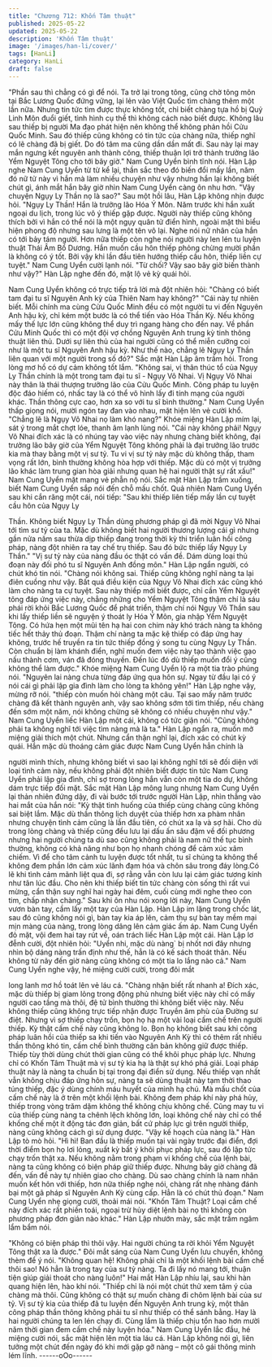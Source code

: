 ```yaml
---
title: "Chương 712: Khốn Tâm thuật"
published: 2025-05-22
updated: 2025-05-22
description: 'Khốn Tâm thuật'
image: '/images/han-li/cover/'
tags: [HanLi]
category: HanLi
draft: false
---
```


"Phần sau thì chẳng có gì để nói. Ta trở lại trong tông, cũng chờ
tông môn tại Bắc Lương Quốc đứng vững, lại lẻn vào Việt Quốc
tìm chàng thêm một lần nữa. Nhưng tin tức tìm được thực không
tốt, chỉ biết chàng tựa hồ bị Quỷ Linh Môn đuổi giết, tình hình cụ
thể thì không cách nào biết được. Không lâu sau thiếp bị người
Ma đạo phát hiện nên không thể không phản hồi Cửu Quốc Minh.
Sau đó thiếp cũng không có tin tức của chàng nữa, thiếp nghĩ có
lẽ chàng đã bị giết. Do đó tâm ma cũng dần dần mất đi. Sau này
lại may mắn ngưng kết nguyên anh thành công, thiếp thuận lợi trở
thành trưởng lão Yểm Nguyệt Tông cho tới bây giờ." Nam Cung
Uyển bình tĩnh nói.
Hàn Lập nghe Nam Cung Uyển từ từ kể lại, thần sắc theo đó biến
đổi mấy lần, năm đó nữ tử này vì hắn mà làm nhiều chuyện như
vậy nhưng hắn lại không biết chút gì, ánh mắt hắn bây giờ nhìn
Nam Cung Uyển càng ôn nhu hơn.
"Vậy chuyện Ngụy Ly Thần nọ là sao?" Sau một hồi lâu, Hàn Lập
không nhịn được hỏi.
"Ngụy Ly Thần! Hắn là trưởng lão Hóa Ý Môn. Năm trước khi hắn
xuất ngoại du lịch, trong lúc vô ý thiếp gặp được. Người này thiếp
cũng không thích bởi vì hắn có thể nói là một ngụy quân tử điển
hình, ngoài mặt thì biểu hiện phong độ nhưng sau lưng là một tên
vô lại. Nghe nói nữ nhân của hắn có tới bảy tám người. Hơn nữa
thiếp còn nghe nói người này len lén tu luyện thuật Thái Âm Bổ
Dương. Hắn muốn cầu hôn thiếp phỏng chừng mười phần là
không có ý tốt. Bởi vậy khi lần đầu tiên hướng thiếp cầu hôn, thiếp
liền cự tuyệt." Nam Cung Uyển cười lạnh nói.
"Từ chối? Vậy sao bây giờ biến thành như vậy?" Hàn Lập nghe
đến đó, mặt lộ vẻ kỳ quái hỏi.

Nam Cung Uyển không có trực tiếp trả lời mà đột nhiên hỏi:
"Chàng có biết tam đại tu sĩ Nguyên Anh kỳ của Thiên Nam hay
không?"
"Cái này tự nhiên biết. Mỗi chính ma cùng Cửu Quốc Minh đều có
một người tu vi đến Nguyên Anh hậu kỳ, chỉ kém một bước là có
thể tiến vào Hóa Thần Kỳ. Nếu không mấy thế lực lớn cũng không
thể duy trì ngang hàng cho đến nay. Về phần Cửu Minh Quốc thì
có một đội vợ chồng Nguyên Anh trung kỳ tinh thông thuật liên
thủ. Dưới sự liên thủ của hai người cũng có thể miễn cưỡng coi
như là một tu sĩ Nguyên Anh hậu kỳ. Như thế nào, chẳng lẽ Ngụy
Ly Thần liên quan với một người trong số đó?" Sắc mặt Hàn Lập
âm trầm hỏi. Trong lòng mơ hồ có dự cảm không tốt lắm.
"Không sai, vị thân thúc tổ của Ngụy Ly Thần chính là một trong
tam đại tu sĩ - Ngụy Vô Nhai. Vị Ngụy Vô Nhai này thân là thái
thượng trưởng lão của Cửu Quốc Minh. Công pháp tu luyện độc
đáo hiếm có, nhấc tay là có thể vô hình lấy đi tính mạng của
người khác. Thần thông cực cao, hơn xa so với tu sĩ bình thường."
Nam Cung Uyển thấp giọng nói, mười ngón tay đan vào nhau,
mặt hiện lên vẻ cười khổ.
"Chẳng lẽ là Ngụy Vô Nhai nọ làm khó nang?" Khóe miệng Hàn
Lập mím lại, sát ý trong mắt chợt lóe, thanh âm lạnh lùng nói.
"Cái này không phải! Ngụy Vô Nhai đích xác là có nhúng tay vào
việc này nhưng chàng biết không, đại trưởng lão bây giờ của Yểm
Nguyệt Tông không phải là đại trưởng lão trước kia mà thay bằng
một vị sư tỷ. Tu vi vị sư tỷ này mặc dù không thấp, tham vọng rất
lớn, bình thường không hòa hợp với thiếp. Mặc dù có một vị
trưởng lão khác làm trung gian hòa giải nhưng quan hệ hai người
thật sự rất xấu!" Nam Cung Uyển mặt mang vẻ phẫn nộ nói.
Sắc mặt Hàn Lập trầm xuống, biết Nam Cung Uyển sắp nói đến
chỗ mấu chốt.
Quả nhiên Nam Cung Uyển sau khi cắn răng một cái, nói tiếp:
"Sau khi thiếp liên tiếp mấy lần cự tuyệt cầu hôn của Ngụy Ly

Thần. Không biết Ngụy Ly Thần dùng phương pháp gì đã mời
Ngụy Vô Nhai tới tìm sư tỷ của ta. Mặc dù không biết hai người
thương lượng cái gì nhưng gần nửa năm sau thừa dịp thiếp đang
trong thời kỳ thi triển luân hồi công pháp, nàng đột nhiên ra tay
chế trụ thiếp. Sau đó bức thiếp lấy Ngụy Ly Thần."
"Vị sư tỷ này của nàng đầu óc thật có vấn đề. Dám dùng loại thủ
đoạn này đối phó tu sĩ Nguyên Anh đồng môn." Hàn Lập ngẩn
người, có chút khó tin nói.
"Chàng nói không sai. Thiếp cũng không nghĩ nàng ta lại điên
cuồng như vậy. Bất quá điều kiện của Ngụy Vô Nhai đích xác
cũng khó làm cho nàng ta cự tuyệt. Sau này thiếp mới biết được,
chỉ cần Yểm Nguyệt tông đáp ứng việc này, chẳng những cho
Yểm Nguyệt Tông thậm chí là sáu phái rời khỏi Bắc Lương Quốc
để phát triển, thậm chí nói Ngụy Vô Thần sau khi lấy thiếp liền sẽ
nguyện ý thoát ly Hóa Ý Môn, gia nhập Yểm Nguyệt Tông. Có
hứa hẹn một mũi tên hạ hai con chim này khó trách nàng ta không
tiếc hết thảy thủ đoạn. Thậm chí nàng ta mặc kệ thiếp có đáp ứng
hay không, trước hế truyền ra tin tức thiếp đồng ý song tu cùng
Ngụy Ly Thần. Còn chuẩn bị làm khánh điển, nghĩ muốn đem việc
này tạo thành việc gạo nấu thành cơm, ván đã đóng thuyền. Đến
lúc đó dù thiếp muốn đổi ý cũng không thể làm được." Khóe
miệng Nam Cung Uyển lộ ra một tia trào phúng nói.
"Nguyên lai nàng chưa từng đáp ứng qua hôn sự. Ngay từ đầu lại
có ý nói cái gì phải lập gia đình làm cho lòng ta không yên!" Hàn
Lập nghe vậy, mừng rỡ nói.
"thiếp còn muốn hỏi chàng một câu. Tại sao mấy năm trước
chàng đã kết thành nguyên anh, vậy sao không sớm tới tìm thiếp,
nếu chàng đến sớm một năm, nói không chừng sẽ không có nhiều
chuyện như vậy." Nam Cung Uyển liếc Hàn Lập một cái, không có
tức giận nói.
"Cũng không phải ta không nghĩ tới việc tìm nàng mà là ta." Hàn
Lập ngẩn ra, muốn mở miệng giải thích một chút. Nhưng cẩn thận
nghĩ lại, đích xác có chút kỳ quái.
Hắn mặc dù thoáng cảm giác được Nam Cung Uyển hẳn chính là

người mình thích, nhưng không biết vì sao lại không nghĩ tới sẽ
đối diện với loại tình cảm này, nếu không phải đột nhiên biết được
tin tức Nam Cung Uyển phải lập gia đình, chỉ sợ trong lòng hắn
vẫn còn một tia do dự, không dám trực tiếp đối mặt.
Sắc mặt Hàn Lập mông lung nhưng Nam Cung Uyển lại thản
nhiên đứng dậy, đi vài bước tới trước người Hàn Lập, nhìn thẳng
vào hai mắt của hắn nói:
"Kỳ thật tình huống của thiếp cùng chàng cũng không sai biệt lắm.
Mặc dù thần thông lịch duyệt của thiếp hơn xa phàm nhân nhưng
chuyện tình cảm cũng là lần đầu tiên, có chút xa lạ và sợ hãi. Cho
dù trong lòng chàng và thiếp cũng đều lưu lại dấu ấn sâu đậm về
đối phương nhưng hai người chúng ta dù sao cũng không phải là
nam nữ thế tục bình thường, không có khả năng như bọn họ
nhanh chóng để cảm xúc xâm chiếm. Vì để cho tâm cảnh tu luyện
được tốt nhất, tu sĩ chúng ta không thể không đem phần lớn cảm
xúc lãnh đạm hóa và chôn sâu trong đáy lòng.Có lẽ khi tình cảm
mãnh liệt qua đi, sợ rằng vẫn còn lưu lại cảm giác tương kính như
tân lúc đầu. Cho nên khi thiếp biết tin tức chàng còn sống thì rất
vui mừng, cẩn thận suy nghĩ hai ngày hai đêm, cuối cùng mới
nghe theo con tim, chấp nhận chàng."
Sau khi ôn nhu nói xong lời này, Nam Cung Uyển vươn bàn tay,
cầm lấy một tay của Hàn Lập.
Hàn Lập im lặng trong chốc lát, sau đó cũng không nói gì, bàn tay
kia áp lên, cảm thụ sự bàn tay mềm mại mịn màng của nàng,
trong lòng dâng lên cảm giác ấm áp.
Nam Cung Uyển đỏ mặt, vội đem hai tay rút về, oán trách liếc
Hàn Lập một cái.
Hàn Lập lơ đễnh cười, đột nhiên hỏi:
"Uyển nhi, mặc dù nàng` bị nhốt nơi đây nhưng nhìn bộ dáng
nàng trấn định như thế, hẳn là có kế sách thoát thân. Nếu không
từ nãy đến giờ nàng cũng không có một tia lo lắng nào cả."
Nam Cung Uyển nghe vậy, hé miệng cười cười, trong đôi mắt

long lanh mơ hồ toát lên vẻ láu cá.
"Chàng nhận biết rất nhanh a! Đích xác, mặc dù thiếp bị giam
lỏng trong động phủ nhưng biết việc này chỉ có mấy người cao
tầng mà thôi, đệ tử bình thường thì không biết việc này. Nếu
không thiếp cũng không trực tiếp nhận được Truyền âm phù của
Đường sư điệt. Nhưng vì sợ thiếp chạy trốn, bọn họ hạ một vài
loại cấm chế trên người thiếp. Kỳ thật cấm chế này cũng không lo.
Bọn họ không biết sau khi công pháp luân hồi của thiếp sa khi tiến
vào Nguyên Anh Kỳ thì có thêm rất nhiều thần thông khó tin, cấm
chế bình thường căn bản không giữ được thiếp. Thiếp tùy thời
dùng chút thời gian cũng có thể khôi phục pháp lực. Nhưng chỉ có
Khốn Tâm Thuật mà vị sư tỷ kia hạ là thật sự khó phá giải. Loại
pháp thuật này là nàng ta chuẩn bị tại trong đại điển sử dụng. Nếu
thiếp vạn nhất vẫn không chịu đáp ứng hôn sự, nàng ta sẽ dùng
thuật này tạm thời thao túng thiếp, đặc ý dùng chính máu huyết
của mình hạ chú. Mà mấu chốt của cấm chế này là ở trên một
khối lệnh bài. Không đem pháp khí này phá hủy, thiếp trong vòng
trăm dặm không thể không chịu không chế. Cũng may tu vi của
thiếp cùng nàng ta chênh lệch không lớn, loại không chế này chỉ
có thể khống chế một ít động tác đơn giản, bất cứ pháp lực gì trên
người thiếp, nàng cũng không cách gì sử dụng được.
"Vậy kế hoạch của nàng là." Hàn Lập tò mò hỏi.
"Hì hì! Ban đầu là thiếp muốn tại vài ngày trước đại điển, đợi thời
điểm bọn họ lơi lỏng, xuất kỳ bất ý khôi phục pháp lực, sau đó lập
tức chạy trốn thật xa. Nếu không nằm trong phạm vi khống chế
của lệnh bài, nàng ta cũng không có biện pháp giữ thiếp được.
Nhưng bây giờ chàng đã đến, vấn đề này tự nhiên giao cho
chàng. Dù sao chàng chính là nam nhân muốn kết hôn với thiếp,
hơn nữa thiếp nghe nói, chàng rất nhẹ nhàng đánh bại một gã
pháp sĩ Nguyên Anh Kỳ cùng cấp. Hẳn là có chút thủ đoạn." Nam
Cung Uyển nhẹ giọng cười, thoải mái nói.
"Khốn Tâm Thuật? Loại cấm chế này đích xác rất phiền toái,
ngoại trừ hủy diệt lệnh bài nọ thì không còn phương pháp đơn
giản nào khác." Hàn Lập nhướn mày, sắc mặt trầm ngâm lẩm
bẩm nói.

"Không có biện pháp thì thôi vậy. Hai người chúng ta rời khỏi Yểm
Nguyệt Tông thật xa là được." Đôi mắt sáng của Nam Cung Uyển
lưu chuyển, không thèm để ý nói.
"Không quan hệ! Không phải chỉ là một khối lệnh bài cấm chế thôi
sao! Nó hẳn là trong tay của sư tỷ nàng. Ta đi lấy nó mang tới,
thuận tiện giúp giải thoát cho nàng luôn!" Hai mắt Hàn Lập nhíu
lại, sau khi hàn quang hiện lên, hào khí nói.
"Thiếp chỉ là nói một chút thử xem tâm ý của chàng mà thôi. Cũng
không có thật sự muốn chàng đi chôm lệnh bài của sư tỷ. Vị sư tỷ
kia của thiếp đã tu luyện đến Nguyên Anh trung kỳ, một thân công
pháp thần thông không phải tu sĩ như thiếp có thể sánh bằng. Hay
là hai người chúng ta len lén chạy đi. Cùng lắm là thiếp chịu tổn
hao hơn mười năm thời gian đem cấm chế này luyện hóa." Nam
Cung Uyển lắc đầu, hé miệng cười nói, sắc mặt hiện lên một tia
láu cá.
Hàn Lập không nói gì, liên tưởng một chút đến ngày đó khi mới
gặp gỡ nàng – một cô gái thông minh lém lĩnh.
------oOo------
